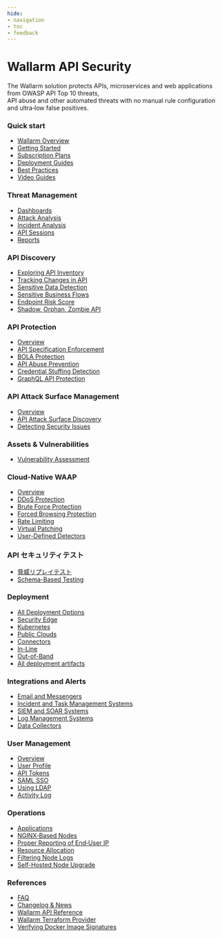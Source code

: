 ```yaml
---
hide:
- navigation
- toc
- feedback
---
```


# Wallarm API Security

The Wallarm solution protects APIs, microservices and web applications from OWASP API Top 10 threats,<br>API abuse and other automated threats with no manual rule configuration and ultra‑low false positives.

<div class="navigation">
<div class="navigation-card">
    <h3 class="icon-homepage quick-start-title">Quick start</h3>
    <p><ul>
    <li><a href="./about-wallarm/overview/">Wallarm Overview</a></li>
    <li><a href="./quickstart/getting-started/">Getting Started</a></li>
    <li><a href="./about-wallarm/subscription-plans/">Subscription Plans</a></li>
    <li><a href="./installation/supported-deployment-options/">Deployment Guides</a></li>
    <li><a href="./quickstart/attack-prevention-best-practices/">Best Practices</a></li>
    <li><a href="./demo-videos/overview/">Video Guides</a></li>
    </ul></p>
</div>

<div class="navigation-card">
    <h3 class="icon-homepage dashboard-title">Threat Management</h3>
    <p><ul>
    <li><a href="./user-guides/dashboards/threat-prevention/">Dashboards</a></li>
    <li><a href="./user-guides/events/check-attack/">Attack Analysis</a></li>
    <li><a href="./user-guides/events/check-incident/">Incident Analysis</a></li>
    <li><a href="./api-sessions/overview/">API Sessions</a></li>
    <li><a href="./user-guides/search-and-filters/custom-report/">Reports</a></li>
    </ul></p>
</div>

<div class="navigation-card">
    <h3 class="icon-homepage api-discovery-title">API Discovery</h3>
    <p><ul>
    <li><a href="./api-discovery/overview/">Exploring API Inventory</a></li>
    <li><a href="./api-discovery/track-changes/">Tracking Changes in API</a></li>
    <li><a href="./api-discovery/sensitive-data/">Sensitive Data Detection</a></li>
    <li><a href="./api-discovery/sbf/">Sensitive Business Flows</a></li>
    <li><a href="./api-discovery/risk-score/">Endpoint Risk Score</a></li>
    <li><a href="./api-discovery/rogue-api/">Shadow, Orphan, Zombie API</a></li>
    </ul></p>
</div>

<div class="navigation-card">
    <h3 class="icon-homepage api-threat-prevent">API Protection</h3>
    <p><ul>
    <li><a href="./about-wallarm/api-protection-overview/">Overview</a></li>
    <li><a href="./api-specification-enforcement/overview/">API Specification Enforcement</a></li>
    <li><a href="./admin-en/configuration-guides/protecting-against-bola/">BOLA Protection</a></li>
    <li><a href="./api-abuse-prevention/overview/">API Abuse Prevention</a></li>
    <li><a href="./about-wallarm/credential-stuffing/">Credential Stuffing Detection</a></li>
    <li><a href="./api-protection/graphql-rule/">GraphQL API Protection</a></li>
    </ul></p>
</div>

<div class="navigation-card">
    <h3 class="icon-homepage vuln-title">API Attack Surface Management</h3>
    <p><ul>
    <li><a href="./api-attack-surface/overview/">Overview</a></li>
    <li><a href="./api-attack-surface/api-surface/">API Attack Surface Discovery</a></li>
    <li><a href="./api-attack-surface/security-issues/">Detecting Security Issues</a></li>
    </ul></p>
</div>

<div class="navigation-card">
    <h3 class="icon-homepage vuln-title">Assets & Vulnerabilities</h3>
    <p><ul>
    <li><a href="./about-wallarm/detecting-vulnerabilities/">Vulnerability Assessment</a></li>
    </ul></p>
</div>

<!-- <div class="navigation-card">
    <h3 class="icon-homepage api-security-testing">API Security Testing</h3>
    <p><ul>
    <li><a href="./fast/openapi-security-testing/">OpenAPI Security Testing</a></li>
    <li><a href="./fast/">Framework for API Security Testing</a></li>
    <li><a href="./fast/operations/test-policy/fuzzer-intro/">API Fuzzing</a></li>
    <li><a href="./fast/dsl/intro/">DSL for Custom Detects</a></li>
    <li><a href="./fast/poc/integration-overview/">Integration into CI/CD</a></li>
    </ul></p>
</div> -->

<div class="navigation-card">
    <h3 class="icon-homepage waap-title">Cloud-Native WAAP</h3>
    <p><ul>
    <li><a href="./about-wallarm/waap-overview/">Overview</a></li>
    <li><a href="./admin-en/configuration-guides/protecting-against-ddos/">DDoS Protection</a></li>
    <li><a href="./admin-en/configuration-guides/protecting-against-bruteforce/">Brute Force Protection</a></li>
    <li><a href="./admin-en/configuration-guides/protecting-against-forcedbrowsing/">Forced Browsing Protection</a></li>
    <li><a href="./user-guides/rules/rate-limiting/">Rate Limiting</a></li>    
    <li><a href="./user-guides/rules/vpatch-rule/">Virtual Patching</a></li>
    <li><a href="./user-guides/rules/regex-rule/">User-Defined Detectors</a></li>
    </ul></p>
</div>

<div class="navigation-card">
    <h3 class="icon-homepage api-security-testing">API セキュリティテスト</h3>
    <p><ul>
    <li><a href="./vulnerability-detection/threat-replay-testing/overview/">脅威リプレイテスト</a></li>
    <li><a href="./vulnerability-detection/schema-based-testing/overview/">Schema-Based Testing</a></li>
    </ul></p>
</div>

<div class="navigation-card">
    <h3 class="icon-homepage deployment-title">Deployment</h3>
    <p><ul>
    <li><a href="./installation/supported-deployment-options/">All Deployment Options</a></li>
    <li><a href="./installation/supported-deployment-options/#edge">Security Edge</a></li>
    <li><a href="./installation/supported-deployment-options/#kubernetes">Kubernetes</a></li>
    <li><a href="./installation/supported-deployment-options/#public-clouds">Public Clouds</a></li>
    <li><a href="./installation/connectors/overview/">Connectors</a></li>
    <li><a href="./installation/inline/overview/">In-Line</a></li>
    <li><a href="./installation/oob/overview/">Out-of-Band</a></li>
    <li><a href="./installation/nginx-native-node-internals/">All deployment artifacts</a></li>
    </ul></p>
</div>

<div class="navigation-card">
    <h3 class="icon-homepage integration-title">Integrations and Alerts</h3>
    <p><ul>
    <li><a href="./user-guides/settings/integrations/integrations-intro/#email-and-messengers">Email and Messengers</a></li>
    <li><a href="./user-guides/settings/integrations/integrations-intro/#incident-and-task-management-systems">Incident and Task Management Systems</a></li>
    <li><a href="./user-guides/settings/integrations/integrations-intro/#siem-and-soar-systems">SIEM and SOAR Systems</a></li>
    <li><a href="./user-guides/settings/integrations/integrations-intro/#log-management-systems">Log Management Systems</a></li>
    <li><a href="./user-guides/settings/integrations/integrations-intro/#data-collectors">Data Collectors</a></li>
    </ul></p>
</div>

<div class="navigation-card">
    <h3 class="icon-homepage user-management-title">User Management</h3>
    <p><ul>
    <li><a href="./user-guides/settings/users/">Overview</a></li>
    <li><a href="./user-guides/settings/account/">User Profile</a></li>
    <li><a href="./user-guides/settings/api-tokens/">API Tokens</a></li>
    <li><a href="./admin-en/configuration-guides/sso/intro/">SAML SSO</a></li>
    <li><a href="./admin-en/configuration-guides/ldap/ldap/">Using LDAP</a></li>
    <li><a href="./user-guides/settings/audit-log/">Activity Log</a></li>
    </ul></p>
</div>

<div class="navigation-card">
    <h3 class="icon-homepage operations-title">Operations</h3>
    <p><ul>
    <li><a href="./user-guides/settings/applications/">Applications</a></li>
    <li><a href="./admin-en/configure-parameters-en/">NGINX‑Based Nodes</a></li>
    <li><a href="./admin-en/using-proxy-or-balancer-en/">Proper Reporting of End‑User IP</a></li>
    <li><a href="./admin-en/configuration-guides/allocate-resources-for-node/">Resource Allocation</a></li>
    <li><a href="./admin-en/configure-logging/">Filtering Node Logs</a></li>
    <li><a href="./updating-migrating/what-is-new/">Self-Hosted Node Upgrade</a></li>
    </ul></p>
</div>

<div class="navigation-card">
    <h3 class="icon-homepage references-title">References</h3>
    <p><ul>
    <li><a href="./faq/ingress-installation/">FAQ</a></li>
    <li><a href="./news/">Changelog & News</a></li>
    <li><a href="./api/overview/">Wallarm API Reference</a></li>
    <li><a href="./admin-en/managing/terraform-provider/">Wallarm Terraform Provider</a></li>
    <li><a href="./integrations-devsecops/verify-docker-image-signature/">Verifying Docker Image Signatures</a></li>
    </ul></p>
</div>

</div>
